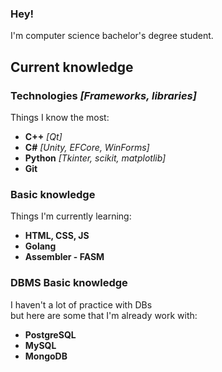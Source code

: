 ### Hey!
I'm computer science bachelor's degree student. 

## Current knowledge

### Technologies *[Frameworks, libraries]*

Things I know the most:
- **C++** *[Qt]*
- **C#** *[Unity, EFCore, WinForms]*
- **Python** *[Tkinter, scikit, matplotlib]*
- **Git**

### Basic knowledge

Things I'm currently learning:
- **HTML, CSS, JS**
- **Golang**
- **Assembler - FASM**

### DBMS Basic knowledge

I haven't a lot of practice with DBs
<br>but here are some that I'm already work with:
- **PostgreSQL**
- **MySQL**
- **MongoDB**
